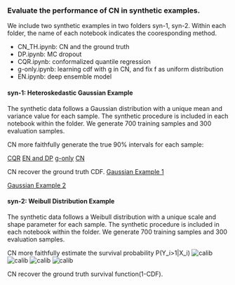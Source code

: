 ### Evaluate the performance of CN in synthetic examples.
We include two synthetic examples in two folders syn-1, syn-2.
Within each folder, the name of each notebook indicates the cooresponding method.

* CN_TH.ipynb: CN and the ground truth 
* DP.ipynb: MC dropout
* CQR.ipynb: conformalized quantile regression
* g-only.ipynb: learning cdf with g in CN, and fix f as uniform distribution
* EN.ipynb: deep ensemble model 




#### syn-1: Heteroskedastic Gaussian Example
The synthetic data follows a Gaussian distribution with a unique mean and variance value for each sample. The synthetic procedure is included in each notebook within the folder. We generate 700 training samples and 300 evaluation samples. 

CN more faithfully generate the true 90% intervals for each sample:

[CQR](https://github.com/thuizhou/Collaborating-Networks/blob/main/synthetic%20examples/syn-1/cqrwidth.pdf)
[EN and DP](https://github.com/thuizhou/Collaborating-Networks/blob/main/synthetic%20examples/syn-1/endpwidth.pdf)
[g-only](https://github.com/thuizhou/Collaborating-Networks/blob/main/synthetic%20examples/syn-1/gwidth.pdf)
[CN](https://github.com/thuizhou/Collaborating-Networks/blob/main/synthetic%20examples/syn-1/gfwidth.pdf)


CN recover the ground truth CDF.
[Gaussian Example 1](https://github.com/thuizhou/Collaborating-Networks/blob/main/synthetic%20examples/syn-1/syn1dist1.pdf)

[Gaussian Example 2](https://github.com/thuizhou/Collaborating-Networks/blob/main/synthetic%20examples/syn-1/syn1dist2.pdf)


#### syn-2: Weibull Distribution Example
The synthetic data follows a Weibull distribution with a unique scale and shape parameter for each sample. The synthetic procedure is included in each notebook within the folder. We generate 700 training samples and 300 evaluation samples. 


CN more faithfully estimate the survival probability P(Y_i>1|X_i)
![calib](Het_Gaussian_CN/calibration.png)
![calib](Het_Gaussian_CN/calibration.png)
![calib](Het_Gaussian_CN/calibration.png)
![calib](Het_Gaussian_CN/calibration.png)

CN recover the ground truth survival function(1-CDF).




